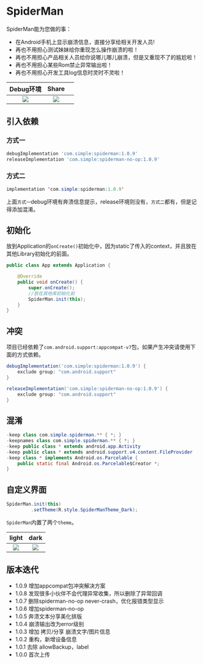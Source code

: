 # SpiderMan


SpiderMan能为您做的事：

* 在Android手机上显示崩溃信息，直接分享给相关开发人员!
* 再也不用担心测试妹妹给你重现怎么操作崩溃的啦！
* 再也不用担心产品相关人员给你说哪儿哪儿崩溃，但是又重现不了的尴尬啦！
* 再也不用担心某些Rom禁止异常输出啦！
* 再也不用担心开发工具log信息时灵时不灵啦！

|                          Debug环境                           |                            Share                             |      |
| :----------------------------------------------------------: | :----------------------------------------------------------: | ---- |
| ![](https://simple-bucket-1257044365.cos.ap-chongqing.myqcloud.com/debug.gif) | ![](https://ws1.sinaimg.cn/mw690/00677ch9gy1ftoekwmvl3j30af0hygof) |      |

## 引入依赖

### 方式一

```groovy
debugImplementation 'com.simple:spiderman:1.0.9'
releaseImplementation 'com.simple:spiderman-no-op:1.0.9'
```

### 方式二

```java
implementation 'com.simple:spiderman:1.0.9'
```

上面`方式一`debug环境有奔溃信息提示，release环境则没有，`方式二`都有，但是记得添加混淆。

## 初始化

放到Application的`onCreate()`初始化中，因为static了传入的context，并且放在其他Library初始化的前面。

```java
public class App extends Application {

    @Override
    public void onCreate() {
        super.onCreate();
        //放在其他库初始化前
        SpiderMan.init(this);
    }
}
```

## 冲突

项目已经依赖了`com.android.support:appcompat-v7`包，如果产生冲突请使用下面的方式依赖。

```groovy
debugImplementation('com.simple:spiderman:1.0.9') {
    exclude group: "com.android.support"
}

releaseImplementation('com.simple:spiderman-no-op:1.0.9') {
    exclude group: "com.android.support"
}
```

## 混淆

```java
-keep class com.simple.spiderman.** { *; }
-keepnames class com.simple.spiderman.** { *; }
-keep public class * extends android.app.Activity
-keep public class * extends android.support.v4.content.FileProvider
-keep class * implements Android.os.Parcelable {
    public static final Android.os.Parcelable$Creator *;
}
```

## 自定义界面

```java
SpiderMan.init(this)
         .setTheme(R.style.SpiderManTheme_Dark);
```

`SpiderMan`内置了两个`theme`。

|                            light                             |                             dark                             |
| :----------------------------------------------------------: | :----------------------------------------------------------: |
| ![](https://simple-bucket-1257044365.cos.ap-chongqing.myqcloud.com/Screenshot_1550939525.png) | ![](https://simple-bucket-1257044365.cos.ap-chongqing.myqcloud.com/Screenshot_1550939525.png) |



## 版本迭代

* 1.0.9 增加appcompat包冲突解决方案
* 1.0.8 发现很多小伙伴不会代理异常收集，所以删除了异常回调
* 1.0.7 删除spiderman-no-op never-crash，优化报错类型显示
* 1.0.6 增加spiderman-no-op
* 1.0.5 奔溃文本分享美化排版
* 1.0.4 崩溃输出改为error级别
* 1.0.3 增加 拷贝/分享 崩溃文字/图片信息
* 1.0.2 重构，新增设备信息
* 1.0.1 去除 allowBackup，label
* 1.0.0 首次上传


